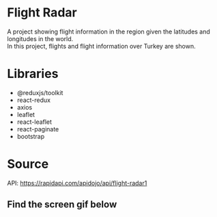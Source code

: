 # Flight Radar

A project showing flight information in the region given the latitudes and longitudes in the world.<br/>
In this project, flights and flight information over Turkey are shown.

# Libraries

- @reduxjs/toolkit
- react-redux
- axios
- leaflet
- react-leaflet
- react-paginate
- bootstrap

# Source

API: https://rapidapi.com/apidojo/api/flight-radar1
<br/>

<h2> Find the screen gif below </h2>
